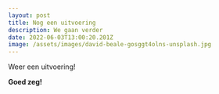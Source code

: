 ```yaml
---
layout: post
title: Nog een uitvoering
description: We gaan verder
date: 2022-06-03T13:00:20.201Z
image: /assets/images/david-beale-gosggt4olns-unsplash.jpg
---
```

Weer een uitvoering!

**Goed zeg!**